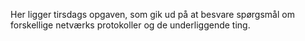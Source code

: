 Her ligger tirsdags opgaven, som gik ud på at besvare spørgsmål om forskellige netværks protokoller og de underliggende ting.
